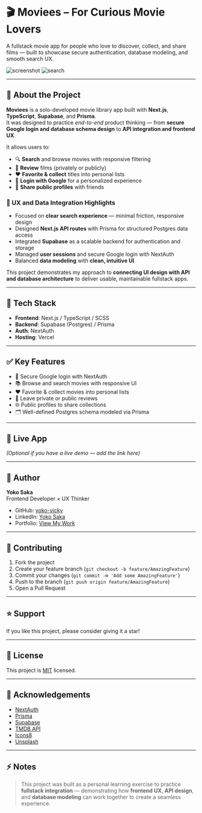# 🎬 Moviees – For Curious Movie Lovers

A fullstack movie app for people who love to discover, collect, and share films — built to showcase secure authentication, database modeling, and smooth search UX.

![screenshot](./screenshot.png)
![search](./moviees-search.gif)

---

## 🌟 About the Project

**Moviees** is a solo-developed movie library app built with **Next.js**, **TypeScript**, **Supabase**, and **Prisma**.  
It was designed to practice *end-to-end* product thinking — from **secure Google login and database schema design** to **API integration and frontend UX**.

It allows users to:

- 🔍 **Search** and browse movies with responsive filtering  
- 💬 **Review** films (privately or publicly)  
- ❤️ **Favorite & collect** titles into personal lists  
- 🔐 **Login with Google** for a personalized experience  
- 📣 **Share public profiles** with friends

### 🧠 UX and Data Integration Highlights

- Focused on **clear search experience** — minimal friction, responsive design
- Designed **Next.js API routes** with Prisma for structured Postgres data access
- Integrated **Supabase** as a scalable backend for authentication and storage
- Managed **user sessions** and secure Google login with NextAuth
- Balanced **data modeling** with **clean, intuitive UI**

This project demonstrates my approach to **connecting UI design with API and database architecture** to deliver usable, maintainable fullstack apps.

---

## 🚀 Tech Stack

- **Frontend**: Next.js / TypeScript / SCSS
- **Backend**: Supabase (Postgres) / Prisma
- **Auth**: NextAuth
- **Hosting**: Vercel

---

## ✅ Key Features

- 🔐 Secure Google login with NextAuth
- 📚 Browse and search movies with responsive UI
- ❤️ Favorite & collect movies into personal lists
- 💬 Leave private or public reviews
- 🌐 Public profiles to share collections
- 🗂 Well-defined Postgres schema modeled via Prisma

---

## 🔗 Live App

*(Optional if you have a live demo — add the link here)*

---

## 👤 Author

**Yoko Saka**  
Frontend Developer × UX Thinker

- GitHub: [yoko-vicky](https://github.com/yoko-vicky)
- LinkedIn: [Yoko Saka](https://www.linkedin.com/in/yoko-vicky/)
- Portfolio: [View My Work](https://www.yokoworks.dev/)

---

## 🤝 Contributing

1. Fork the project  
2. Create your feature branch (`git checkout -b feature/AmazingFeature`)  
3. Commit your changes (`git commit -m 'Add some AmazingFeature'`)  
4. Push to the branch (`git push origin feature/AmazingFeature`)  
5. Open a Pull Request

---

## ⭐️ Support

If you like this project, please consider giving it a star!

---

## 📝 License

This project is [MIT](./LICENSE) licensed.

---

## 🙏 Acknowledgements

- [NextAuth](https://next-auth.js.org/)
- [Prisma](https://www.prisma.io/)
- [Supabase](https://supabase.com/)
- [TMDB API](https://www.themoviedb.org/documentation/api)
- [Icons8](https://icons8.com/)
- [Unsplash](https://unsplash.com/)

---

## ⚡️ Notes

> This project was built as a personal learning exercise to practice **fullstack integration** — demonstrating how **frontend UX**, **API design**, and **database modeling** can work together to create a seamless experience.
